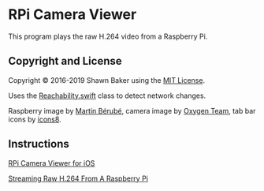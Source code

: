 # RPi Camera Viewer

This program plays the raw H.264 video from a Raspberry Pi.

## Copyright and License

Copyright &copy; 2016-2019 Shawn Baker using the [MIT License](https://opensource.org/licenses/MIT).

Uses the [Reachability.swift](https://github.com/ashleymills/Reachability.swift) class to detect network changes.

Raspberry image by [Martin Bérubé](http://www.how-to-draw-funny-cartoons.com),
camera image by [Oxygen Team](http://www.oxygen-icons.org),
tab bar icons by [icons8](https://icons8.com).

## Instructions

[RPi Camera Viewer for iOS](http://frozen.ca/rpi-camera-viewer-for-ios/)

[Streaming Raw H.264 From A Raspberry Pi](http://frozen.ca/streaming-raw-h-264-from-a-raspberry-pi)
